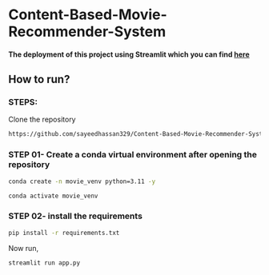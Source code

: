 # Content-Based-Movie-Recommender-System

#### The deployment of this project using Streamlit which you can find [here](https://content-based-movie-recommendersystem.streamlit.app/)


## How to run?
### STEPS:

Clone the repository

```bash
https://github.com/sayeedhassan329/Content-Based-Movie-Recommender-System.git
```
### STEP 01- Create a conda virtual environment after opening the repository

```bash
conda create -n movie_venv python=3.11 -y
```

```bash
conda activate movie_venv
```


### STEP 02- install the requirements
```bash
pip install -r requirements.txt
```


Now run,
```bash
streamlit run app.py
